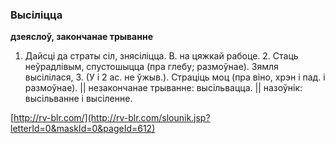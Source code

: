 ### Высіліцца
**дзеяслоў, закончанае трыванне**

1. Дайсці да страты сіл, знясіліцца. В. на цяжкай рабоце. 2. Стаць неўрадлівым, спустошыцца (пра глебу; размоўнае). Зямля высілілася, 3. (У і 2 ас. не ўжыв.). Страціць моц (пра віно, хрэн і пад. і размоўнае). || незакончанае трыванне: высільвацца. || назоўнік: высільванне і высіленне.

<a rel="author">[http://rv-blr.com/](http://rv-blr.com/slounik.jsp?letterId=0&maskId=0&pageId=612)</a>
